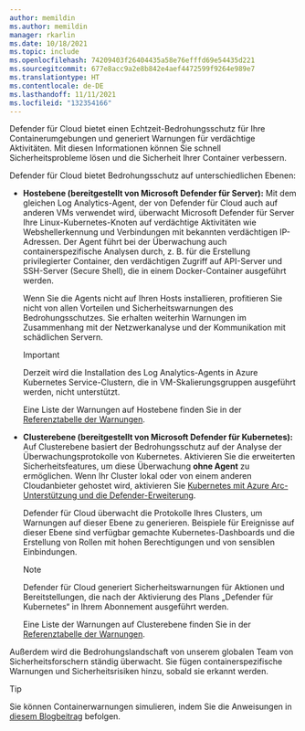 ```yaml
---
author: memildin
ms.author: memildin
manager: rkarlin
ms.date: 10/18/2021
ms.topic: include
ms.openlocfilehash: 74209403f26404435a58e76efffd69e54435d221
ms.sourcegitcommit: 677e8acc9a2e8b842e4aef4472599f9264e989e7
ms.translationtype: HT
ms.contentlocale: de-DE
ms.lasthandoff: 11/11/2021
ms.locfileid: "132354166"
---
```

Defender für Cloud bietet einen Echtzeit-Bedrohungsschutz für Ihre Containerumgebungen und generiert Warnungen für verdächtige Aktivitäten. Mit diesen Informationen können Sie schnell Sicherheitsprobleme lösen und die Sicherheit Ihrer Container verbessern.

Defender für Cloud bietet Bedrohungsschutz auf unterschiedlichen Ebenen: 

* **Hostebene (bereitgestellt von Microsoft Defender für Server):** Mit dem gleichen Log Analytics-Agent, der von Defender für Cloud auch auf anderen VMs verwendet wird, überwacht Microsoft Defender für Server Ihre Linux-Kubernetes-Knoten auf verdächtige Aktivitäten wie Webshellerkennung und Verbindungen mit bekannten verdächtigen IP-Adressen. Der Agent führt bei der Überwachung auch containerspezifische Analysen durch, z. B. für die Erstellung privilegierter Container, den verdächtigen Zugriff auf API-Server und SSH-Server (Secure Shell), die in einem Docker-Container ausgeführt werden.

    Wenn Sie die Agents nicht auf Ihren Hosts installieren, profitieren Sie nicht von allen Vorteilen und Sicherheitswarnungen des Bedrohungsschutzes. Sie erhalten weiterhin Warnungen im Zusammenhang mit der Netzwerkanalyse und der Kommunikation mit schädlichen Servern.

    >[!IMPORTANT]
    > Derzeit wird die Installation des Log Analytics-Agents in Azure Kubernetes Service-Clustern, die in VM-Skalierungsgruppen ausgeführt werden, nicht unterstützt.

    Eine Liste der Warnungen auf Hostebene finden Sie in der [Referenztabelle der Warnungen](../articles/security-center/alerts-reference.md#alerts-containerhost).


* **Clusterebene (bereitgestellt von Microsoft Defender für Kubernetes):** Auf Clusterebene basiert der Bedrohungsschutz auf der Analyse der Überwachungsprotokolle von Kubernetes. Aktivieren Sie die erweiterten Sicherheitsfeatures, um diese Überwachung **ohne Agent** zu ermöglichen. Wenn Ihr Cluster lokal oder von einem anderen Cloudanbieter gehostet wird, aktivieren Sie [Kubernetes mit Azure Arc-Unterstützung und die Defender-Erweiterung](../articles/security-center/defender-for-kubernetes-azure-arc.md).

    Defender für Cloud überwacht die Protokolle Ihres Clusters, um Warnungen auf dieser Ebene zu generieren. Beispiele für Ereignisse auf dieser Ebene sind verfügbar gemachte Kubernetes-Dashboards und die Erstellung von Rollen mit hohen Berechtigungen und von sensiblen Einbindungen.

    >[!NOTE]
    > Defender für Cloud generiert Sicherheitswarnungen für Aktionen und Bereitstellungen, die nach der Aktivierung des Plans „Defender für Kubernetes“ in Ihrem Abonnement ausgeführt werden. 

    Eine Liste der Warnungen auf Clusterebene finden Sie in der [Referenztabelle der Warnungen](../articles/security-center/alerts-reference.md#alerts-k8scluster).

Außerdem wird die Bedrohungslandschaft von unserem globalen Team von Sicherheitsforschern ständig überwacht. Sie fügen containerspezifische Warnungen und Sicherheitsrisiken hinzu, sobald sie erkannt werden.

> [!TIP]
> Sie können Containerwarnungen simulieren, indem Sie die Anweisungen in [diesem Blogbeitrag](https://techcommunity.microsoft.com/t5/azure-security-center/how-to-demonstrate-the-new-containers-features-in-azure-security/ba-p/1011270) befolgen.
